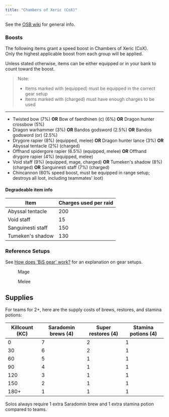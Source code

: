 ```yaml
---
title: "Chambers of Xeric (CoX)"
---
```


See the [OSB wiki](https://wiki.oldschool.gg/osb/raids/cox/) for general info.

### Boosts

The following items grant a speed boost in Chambers of Xeric (CoX).  
Only the highest applicable boost from each group will be applied.

Unless stated otherwise, items can be either equipped or in your bank to count toward the boost.

> Note:  
> - Items marked with (equipped) must be equipped in the correct gear setup  
> - Items marked with (charged) must have enough charges to be used

---

- Twisted bow (7%) **OR** Bow of faerdhinen (c) (6%) **OR** Dragon hunter crossbow (5%)  
- Dragon warhammer (3%) **OR** Bandos godsword (2.5%) **OR** Bandos godsword (or) (2.5%)  
- Drygore rapier (8%) (equipped, melee) **OR** Dragon hunter lance (3%) **OR** Abyssal tentacle (2%) (charged)  
- Offhand spidergore rapier (6.5%) (equipped, melee) **OR** Offhand drygore rapier (4%) (equipped, melee)  
- Void staff (9%) (equipped, mage, charged) **OR** Tumeken's shadow (8%) (charged) **OR** Sanguinesti staff (7%) (charged)  
- Chincannon (60% speed boost, must be equipped in range setup; destroys all loot, including teammates' loot)  

#### Degradeable item info

| Item                 | Charges used per raid |
|----------------------|------------------------|
| Abyssal tentacle     | 200                    |
| Void staff           | 15                     |
| Sanguinesti staff    | 150                    |
| Tumeken's shadow     | 130                    |

### Reference Setups

See [How does 'BiS gear' work?](https://wiki.oldschool.gg/bso/monsters/raids/readme/#how-does-bis-gear-work) for an explanation on gear setups.

<figure><figcaption>Mage</figcaption></figure>

<figure><figcaption>Melee</figcaption></figure>

## Supplies

For teams for 2+, here are the supply costs of brews, restores, and stamina potions:

| Killcount (KC) | Saradomin brews (4) | Super restores (4) | Stamina potions (4) |
| -------------- | ------------------- | ------------------ | ------------------- |
| 0              | 7                   | 2                  | 1                   |
| 30             | 6                   | 2                  | 1                   |
| 60             | 5                   | 1                  | 1                   |
| 90             | 4                   | 1                  | 1                   |
| 120            | 3                   | 1                  | 1                   |
| 150            | 2                   | 1                  | 1                   |
| 180+           | 1                   | 1                  | 1                   |

Solos always require 1 extra Saradomin brew and 1 extra stamina potion compared to teams.
